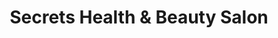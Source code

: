 ---
title: "Secrets Health & Beauty Salon"
url: /daventry/secrets-health-und-beauty-salon/
shop: Friseur
---